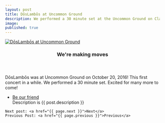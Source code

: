 ```yaml
---
layout: post
title: DōsLambōs at Uncommon Ground
description: We performed a 30 minute set at the Uncommon Ground on Clark
image:
published: true
---
```


  <section id="two" class="spotlights">
  	<section>
    <a href="generic.html" class="image">
      <img src="{{ site.url }}/assets/images/concert-pics/16-10-20-uncommon-ground.jpg" alt="DōsLambōs at Uncommon Ground" data-position="center right" />
    </a>
  		<div class="content">
  			<div class="inner">
  				<header class="major">
  					<h3>We're making moves</h3>
  				</header>
  				<p>DōsLambōs was at Uncommon Ground on October 20, 2016! This first concert in a while. We performed a 30 minute set. Excited for many more to come!</p>
  				<ul class="actions">
  					<li><a href="http://facebook.com/doslambosband" class="button">Be our friend</a></li>
            Description is {{ post.description }}
  				</ul>
  			</div>
  		</div>
  	</section>

    Next post: <a href="{{ page.next }}">Next</a>
    Previous Post: <a href="{{ page.previous }}">Previous</a>
  </section>

